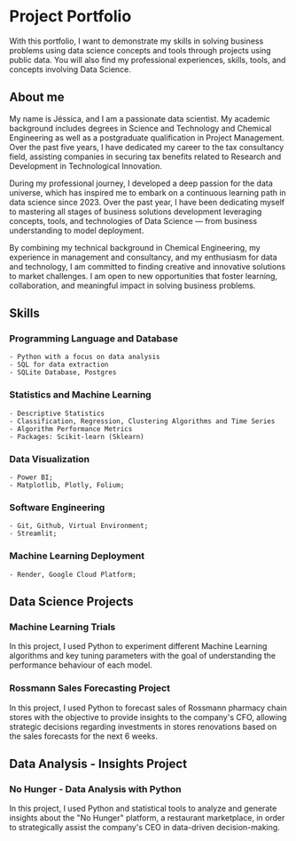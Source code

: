# Project Portfolio

With this portfolio, I want to demonstrate my skills in solving business problems using data science concepts and tools through projects using public data. You will also find my professional experiences, skills, tools, and concepts involving Data Science.

## About me

My name is Jéssica, and I am a passionate data scientist. My academic background includes degrees in Science and Technology and Chemical Engineering as well as a postgraduate qualification in Project Management. Over the past five years, I have dedicated my career to the tax consultancy field, assisting companies in securing tax benefits related to Research and Development in Technological Innovation. 

During my professional journey, I developed a deep passion for the data universe, which has inspired me to embark on a continuous learning path in data science since 2023. Over the past year, I have been dedicating myself to mastering all stages of business solutions development leveraging concepts, tools, and technologies of Data Science — from business understanding to model deployment. 

By combining my technical background in Chemical Engineering, my experience in management and consultancy, and my enthusiasm for data and technology, I am committed to finding creative and innovative solutions to market challenges. I am open to new opportunities that foster learning, collaboration, and meaningful impact in solving business problems.

## Skills

### Programming Language and Database
	- Python with a focus on data analysis
	- SQL for data extraction
	- SQLite Database, Postgres

### Statistics and Machine Learning
	- Descriptive Statistics
	- Classification, Regression, Clustering Algorithms and Time Series
	- Algorithm Performance Metrics
	- Packages: Scikit-learn (Sklearn)

### Data Visualization
	- Power BI;
	- Matplotlib, Plotly, Folium;

### Software Engineering
	- Git, Github, Virtual Environment;
	- Streamlit;

### Machine Learning Deployment
	- Render, Google Cloud Platform; 

## Data Science Projects

### Machine Learning Trials

In this project, I used Python to experiment different Machine Learning algorithms and key tuning parameters with the goal of understanding the performance behaviour of each model.

### Rossmann Sales Forecasting Project

In this project, I used Python to forecast sales of Rossmann pharmacy chain stores with the objective to provide insights to the company's CFO, allowing strategic decisions regarding investments in stores renovations based on the sales forecasts for the next 6 weeks.

## Data Analysis - Insights Project

### No Hunger - Data Analysis with Python

In this project, I used Python and statistical tools to analyze and generate insights about the "No Hunger" platform, a restaurant marketplace, in order to strategically assist the company's CEO in data-driven decision-making.

